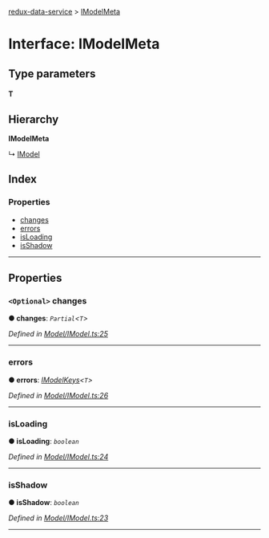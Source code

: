 [redux-data-service](../README.md) > [IModelMeta](../interfaces/imodelmeta.md)

# Interface: IModelMeta

## Type parameters
#### T 
## Hierarchy

**IModelMeta**

↳  [IModel](imodel.md)

## Index

### Properties

* [changes](imodelmeta.md#changes)
* [errors](imodelmeta.md#errors)
* [isLoading](imodelmeta.md#isloading)
* [isShadow](imodelmeta.md#isshadow)

---

## Properties

<a id="changes"></a>

### `<Optional>` changes

**● changes**: *`Partial`<`T`>*

*Defined in [Model/IModel.ts:25](https://github.com/Rediker-Software/redux-data-service/blob/b275c20/src/Model/IModel.ts#L25)*

___
<a id="errors"></a>

###  errors

**● errors**: *[IModelKeys](../#imodelkeys)<`T`>*

*Defined in [Model/IModel.ts:26](https://github.com/Rediker-Software/redux-data-service/blob/b275c20/src/Model/IModel.ts#L26)*

___
<a id="isloading"></a>

###  isLoading

**● isLoading**: *`boolean`*

*Defined in [Model/IModel.ts:24](https://github.com/Rediker-Software/redux-data-service/blob/b275c20/src/Model/IModel.ts#L24)*

___
<a id="isshadow"></a>

###  isShadow

**● isShadow**: *`boolean`*

*Defined in [Model/IModel.ts:23](https://github.com/Rediker-Software/redux-data-service/blob/b275c20/src/Model/IModel.ts#L23)*

___

